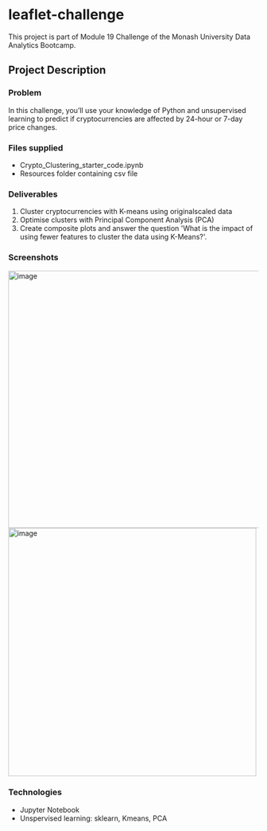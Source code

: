 # leaflet-challenge
This project is part of Module 19 Challenge of the Monash University Data Analytics Bootcamp. 

## Project Description
### Problem
In this challenge, you’ll use your knowledge of Python and unsupervised learning to predict if cryptocurrencies are affected by 24-hour or 7-day price changes.

### Files supplied
 - Crypto_Clustering_starter_code.ipynb
 - Resources folder containing csv file 

### Deliverables
1. Cluster cryptocurrencies with K-means using originalscaled data
2. Optimise clusters with Principal Component Analysis (PCA)
3. Create composite plots and answer the question 'What is the impact of using fewer features to cluster the data using K-Means?'.

### Screenshots
<img width="517" alt="image" src="https://github.com/teacher-analyst/CryptoClustering/assets/130710065/18081b1f-0d2a-4c32-8792-3f272714f090">
<img width="499" alt="image" src="https://github.com/teacher-analyst/CryptoClustering/assets/130710065/8d2ced1b-921a-496c-9d5e-d1bf0af12471">

### Technologies 
- Jupyter Notebook
- Unspervised learning: sklearn, Kmeans, PCA
